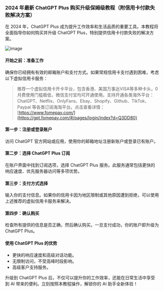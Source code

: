 ### 2024 年最新 ChatGPT Plus 购买升级保姆级教程（附信用卡付款失败解决方案）

在 2024 年，ChatGPT Plus 成为提升工作效率和生活品质的重要工具。本教程将全面指导你如何购买并升级 ChatGPT Plus，特别提供信用卡付款失败的解决方案。

![image](https://github.com/greishoxha1579/mais/assets/169875233/24959858-1bed-47f8-b20e-fc3a6050bc42)

#### 开始之前：准备工作

确保你已经拥有有效的邮箱账户和支付方式。如果常规信用卡支付遇到困难，考虑以下虚拟信用卡服务：

> 推荐一个虚拟信用卡开卡平台，包含香港、美国万事达VISA等多种卡头，0月费使用门槛极低，微信支付宝均可开通使用。支持开通各类海外平台：ChatGPT、Netflix、OnlyFans、Ebay、Shopify、Github、TikTok、Paypal 等各类订阅海淘平台。点击查看详情：[https://www.fomepay.com/](https://gpt.fomepay.com/#/pages/login/index?d=Q3DD80)

#### 第一步：注册或登录账户

访问 ChatGPT 官方网站或应用，使用你的邮箱地址注册新账户或登录已有账户。

#### 第二步：选择 ChatGPT Plus 订阅

在账户界面中找到订阅选项，选择 ChatGPT Plus 服务。此服务通常包括更快的响应速度、优先服务器访问等多项优势。

#### 第三步：支付方式选择

输入你的支付信息。如果你的信用卡因为地区限制或其他原因遭到拒绝，可以使用上述推荐的虚拟信用卡服务来解决。

#### 第四步：确认购买

检查所有提供的信息是否正确，然后确认购买。一旦支付成功，你的账户即升级为 ChatGPT Plus。

#### 使用 ChatGPT Plus 的优势

- 更快的响应速度和高级对话功能。
- 无限制访问，不受高峰时段影响。
- 高级客户支持服务。

升级到 ChatGPT Plus 后，不仅可以提升你的工作效率，还能在日常生活中享受到 AI 带来的便利。立刻按照本教程操作，解锁你的 AI 助手全新体验！

